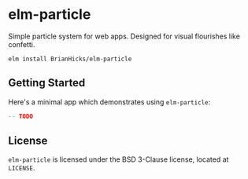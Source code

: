 # elm-particle

Simple particle system for web apps.
Designed for visual flourishes like confetti.

```
elm install BrianHicks/elm-particle
```

## Getting Started

Here's a minimal app which demonstrates using `elm-particle`:

```elm
-- TODO
```

## License

`elm-particle` is licensed under the BSD 3-Clause license, located at `LICENSE`.

